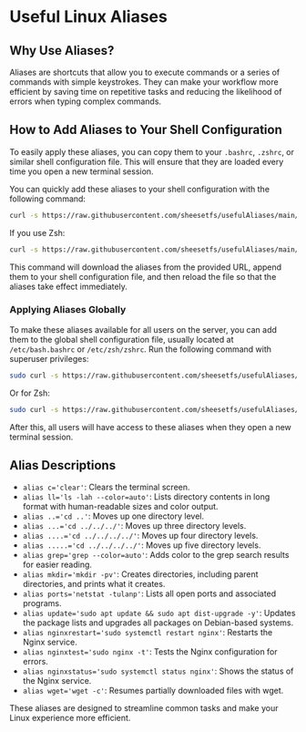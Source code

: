 # Useful Linux Aliases

## Why Use Aliases?

Aliases are shortcuts that allow you to execute commands or a series of commands with simple keystrokes. They can make your workflow more efficient by saving time on repetitive tasks and reducing the likelihood of errors when typing complex commands.

## How to Add Aliases to Your Shell Configuration

To easily apply these aliases, you can copy them to your `.bashrc`, `.zshrc`, or similar shell configuration file. This will ensure that they are loaded every time you open a new terminal session.

You can quickly add these aliases to your shell configuration with the following command:

```bash
curl -s https://raw.githubusercontent.com/sheesetfs/usefulAliases/main/aliases >> ~/.bashrc && source ~/.bashrc
```

If you use Zsh:

```bash
curl -s https://raw.githubusercontent.com/sheesetfs/usefulAliases/main/aliases >> ~/.zshrc && source ~/.zshrc
```

This command will download the aliases from the provided URL, append them to your shell configuration file, and then reload the file so that the aliases take effect immediately.

### Applying Aliases Globally

To make these aliases available for all users on the server, you can add them to the global shell configuration file, usually located at `/etc/bash.bashrc` or `/etc/zsh/zshrc`. Run the following command with superuser privileges:

```bash
sudo curl -s https://raw.githubusercontent.com/sheesetfs/usefulAliases/main/aliases >> /etc/bash.bashrc
```

Or for Zsh:

```bash
sudo curl -s https://raw.githubusercontent.com/sheesetfs/usefulAliases/main/aliases >> /etc/zsh/zshrc
```

After this, all users will have access to these aliases when they open a new terminal session.

## Alias Descriptions

- `alias c='clear'`: Clears the terminal screen.
- `alias ll='ls -lah --color=auto'`: Lists directory contents in long format with human-readable sizes and color output.
- `alias ..='cd ..'`: Moves up one directory level.
- `alias ...='cd ../../../'`: Moves up three directory levels.
- `alias ....='cd ../../../../'`: Moves up four directory levels.
- `alias .....='cd ../../../../'`: Moves up five directory levels.
- `alias grep='grep --color=auto'`: Adds color to the grep search results for easier reading.
- `alias mkdir='mkdir -pv'`: Creates directories, including parent directories, and prints what it creates.
- `alias ports='netstat -tulanp'`: Lists all open ports and associated programs.
- `alias update='sudo apt update && sudo apt dist-upgrade -y'`: Updates the package lists and upgrades all packages on Debian-based systems.
- `alias nginxrestart='sudo systemctl restart nginx'`: Restarts the Nginx service.
- `alias nginxtest='sudo nginx -t'`: Tests the Nginx configuration for errors.
- `alias nginxstatus='sudo systemctl status nginx'`: Shows the status of the Nginx service.
- `alias wget='wget -c'`: Resumes partially downloaded files with wget.

These aliases are designed to streamline common tasks and make your Linux experience more efficient.
